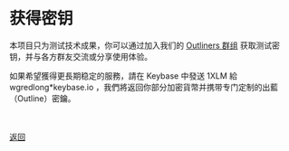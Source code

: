 # 获得密钥

本项目只为测试技术成果，你可以通过加入我们的 <a href="https://keybase.io/team/outliners">Outliners 群组</a> 获取测试密钥，并与各方群友交流或分享使用体验。

如果希望獲得更長期稳定的服務，請在 Keybase 中發送 1XLM 給 wgredlong*keybase.io ，我們將返回你部分加密貨幣并携带专门定制的出藍（Outline）密鑰。


<br><br><a href="https://wgredlong.github.io/">返回</a>
